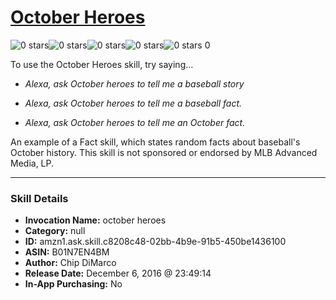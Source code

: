 # [October Heroes](http://alexa.amazon.com/#skills/amzn1.ask.skill.c8208c48-02bb-4b9e-91b5-450be1436100)
![0 stars](../../images/ic_star_border_black_18dp_1x.png)![0 stars](../../images/ic_star_border_black_18dp_1x.png)![0 stars](../../images/ic_star_border_black_18dp_1x.png)![0 stars](../../images/ic_star_border_black_18dp_1x.png)![0 stars](../../images/ic_star_border_black_18dp_1x.png) 0

To use the October Heroes skill, try saying...

* *Alexa, ask October heroes to tell me a baseball story*

* *Alexa, ask October heroes to tell me a baseball fact.*

* *Alexa, ask October heroes to tell me an October fact.*

An example of a Fact skill, which states random facts about baseball's October history. This skill is not sponsored or endorsed by MLB Advanced Media, LP.

***

### Skill Details

* **Invocation Name:** october heroes
* **Category:** null
* **ID:** amzn1.ask.skill.c8208c48-02bb-4b9e-91b5-450be1436100
* **ASIN:** B01N7EN4BM
* **Author:** Chip DiMarco
* **Release Date:** December 6, 2016 @ 23:49:14
* **In-App Purchasing:** No
